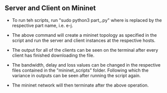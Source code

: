## Server and Client on Mininet

- To run teh scripts, run "sudo python3 part_<?>.py" where <?> is replaced by the respective part name, i.e. e-j. 

- The above command will create a mininet topology as specified in the script and run the server and client instances at the respective hosts.

- The output for all of the clients can be seen on the terminal after every client has finished downloading the file.

- The bandwidth, delay and loss values can be changed in the respective files contained in the "mininet_scripts" folder. Following which the variance in outputs can be seen after running the script again.

- The mininet network will then terminate after the above operation.
